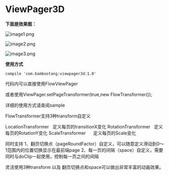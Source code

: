 # ViewPager3D

**下面是效果图：**

![image1.png](https://github.com/bambootang/ViewPager3D/blob/master/imgs/img1.gif)

![image2.png](https://github.com/bambootang/ViewPager3D/blob/master/imgs/img2.gif)

![image3.png](https://github.com/bambootang/ViewPager3D/blob/master/imgs/img3.gif)

**使用方式**

    compile 'com.bambootang:viewpager3d:1.0'

代码内可以直接使用FlowViewPager

或者使用ViewPager.setPageTransformer(true,new FlowTransformer());

详细的使用方式请查阅sample

FlowTransformer支持3种transform自定义

LocationTransformer   定义每页的transitionX变化
RotationTransformer   定义每页的RotationY变化
ScaleTransformer      定义每页的Scale变化

同时支持
1、翻页切换点（pageRoundFactor）自定义，可以随意定义滑动到0～1范围内的位置切换显示在最前端page
2、每一页的间隔（space）自定义，需要同时与doClip一起使用，控制每一页之间的间隔


灵活使用3种transform 以及 翻页切换点和space可以做出非常丰富的动画效果。
